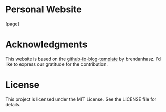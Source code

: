 # Personal Website
[[page](https://suyamat.github.io)]

# Acknowledgments
This website is based on the [github-io-blog-template](https://github.com/brendanhasz/github-io-blog-template) by brendanhasz. I'd like to express our gratitude for the contribution.

# License
This project is licensed under the MIT License. See the LICENSE file for details.
